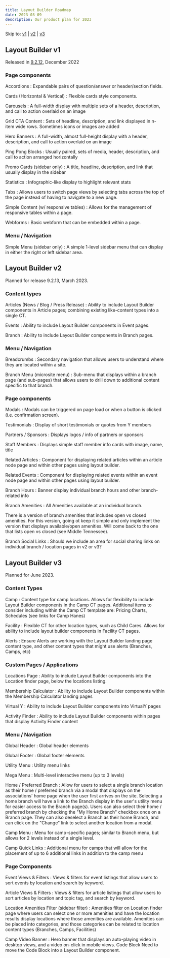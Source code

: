 ```yaml
---
title: Layout Builder Roadmap
date: 2023-03-09
description: Our product plan for 2023
---
```


Skip to: [v1](#layout-builder-v1) | [v2](#layout-builder-v2) | [v3](#layout-builder-v3)

## Layout Builder v1
Released in [9.2.12](https://github.com/YCloudYUSA/yusaopeny/releases/tag/9.2.12), December 2022

### Page components

Accordions
: Expandable pairs of question/answer or header/section fields.

Cards (Horizontal & Vertical)
: Flexible cards style components.

Carousels 
: A full-width display with multiple sets of a header, description, and call to action overlaid on an image

Grid CTA Content
: Sets of headline, description, and link displayed in n-item wide rows. Sometimes icons or images are added

Hero Banners
: A full-width, almost full-height display with a header, description, and call to action overlaid on an image

Ping Pong Blocks
: Usually paired, sets of media, header, description, and call to action arranged horizontally

Promo Cards (sidebar only)
: A title, headline, description, and link that usually display in the sidebar

Statistics
: Infographic-like display to highlight relevant stats

Tabs
: Allows users to switch page views by selecting tabs across the top of the page instead of having to navigate to a new page.

Simple Content (w/ responsive tables)
: Allows for the management of responsive tables within a page.

Webforms
: Basic webform that can be embedded within a page.

### Menu / Navigation

Simple Menu (sidebar only)
: A simple 1-level sidebar menu that can display in either the right or left sidebar area.

## Layout Builder v2
Planned for release 9.2.13, March 2023.

### Content types

Articles (News / Blog / Press Release)
: Ability to include Layout Builder components in Article pages; combining existing like-content types into a single CT.

Events
: Ability to include Layout Builder components in Event pages.

Branch
: Ability to include Layout Builder components in Branch pages.

### Menu / Navigation

Breadcrumbs
: Secondary navigation that allows users to understand where they are located within a site.

Branch Menu (microsite menu)
: Sub-menu that displays within a branch page (and sub-pages) that allows users to drill down to additional content specific to that branch.

### Page components

Modals
: Modals can be triggered on page load or when a button is clicked (i.e. confirmation screen).

Testimonials
: Display of short testimonials or quotes from Y members

Partners / Sponsors
: Displays logos / info of partners or sponsors

Staff Members
: Displays simple staff member info cards with image, name, title

Related Articles
: Component for displaying related articles within an article node page and within other pages using layout builder.

Related Events
: Component for displaying related events within an event node page and within other pages using layout builder.

Branch Hours
: Banner display individual branch hours and other branch-related info

Branch Amenities
: All Amenities available at an individual branch. 
  
  There is a version of branch amenities that includes open vs closed amenities. For this version, going ot keep it simple and only implement the version that displays available/open amenities. Will come back to the one that lists open vs closed (see Middle Tennessee).

Branch Social Links
: Should we include an area for social sharing links on individual branch / location pages in v2 or v3?

## Layout Builder v3
Planned for June 2023.

### Content Types

Camp
: Content type for camp locations. Allows for flexibility to include Layout Builder components in the Camp CT pages. Additional items to consider including within the Camp CT template are: Pricing Charts, Schedules (see links for Camp Hanes)

Facility
: Flexible CT for other location types, such as Child Cares. Allows for ability to include layout builder components in Facility CT pages.

Alerts
: Ensure Alerts are working with the Layout Builder landing page content type, and other content types that might use alerts (Branches, Camps, etc)

### Custom Pages / Applications

Locations Page
: Ability to include Layout Builder components into the Location finder page, below the locations listing.

Membership Calculator
: Ability to include Layout Builder components within the Membership Calculator landing pages

Virtual Y
: Ability to include Layout Builder components into VirtualY pages

Activity Finder
: Ability to include Layout Builder components within pages that display Activity Finder content

### Menu / Navigation

Global Header
: Global header elements

Global Footer
: Global footer elements

Utility Menu
: Utility menu links

Mega Menu
: Multi-level interactive menu (up to 3 levels)

Home / Preferred Branch
: Allow for users to select a single branch location as their home / preferred branch via a modal that displays on the associations' home page when the user first arrives on the site. Selecting a home branch will have a link to the Branch display in the user's utility menu for easier access to the Branch page(s). Users can also select their home / preferred branch by checking the "My Home Branch" checkbox once on a Branch page. They can also deselect a Branch as their home Branch, and can click on the "Change" link to select another location from a modal.

Camp Menu
: Menu for camp-specific pages; similar to Branch menu, but allows for 2 levels instead of a single level.

Camp Quick Links
: Additional menu for camps that will allow for the placement of up to 6 additional links in addition to the camp menu


### Page Components

Event Views & Filters
: Views & filters for event listings that allow users to sort events by location and search by keyword.

Article Views & Filters
: Views & filters for article listings that allow users to sort articles by location and topic tag, and search by keyword.

Location Amenities Filter (sidebar filter)
: Amenities filter on Location finder page where users can select one or more amenities and have the location results display locations where those amenities are available. Amenities can be placed into categories, and those categories can be related to location content types (Branches, Camps, Facilities)

Camp Video Banner
: Hero banner that displays an auto-playing video in desktop views, and a video on-click in mobile views.
Code Block	Need to move the Code Block into a Layout Builder component.